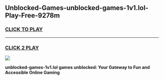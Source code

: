 
## Unblocked-Games-unblocked-games-1v1.lol-Play-Free-9278m
<h3>
<a href="https://premium76.site?title=unblocked-games-1v1.lol&ref=09A">CLICK TO PLAY</a></h3>
<hr>

<h3>
<a href="https://premium76.site?title=unblocked-games-1v1.lol&ref=09A">CLICK 2 PLAY</a>
  
</h3>

<a href="https://premium76.site?title=unblocked-games-1v1.lol&ref=09A"><img src="https://clearcache.store/games.png"></a>


**unblocked-games-1v1.lol games unblocked: Your Gateway to Fun and Accessible Online Gaming**
